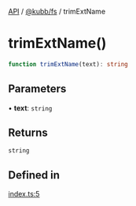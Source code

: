 [API](../../../packages.md) / [@kubb/fs](../index.md) / trimExtName

# trimExtName()

```ts
function trimExtName(text): string
```

## Parameters

• **text**: `string`

## Returns

`string`

## Defined in

[index.ts:5](https://github.com/kubb-project/kubb/blob/dcebbafbee668a7722775212bce85eec29e39573/packages/fs/src/index.ts#L5)
